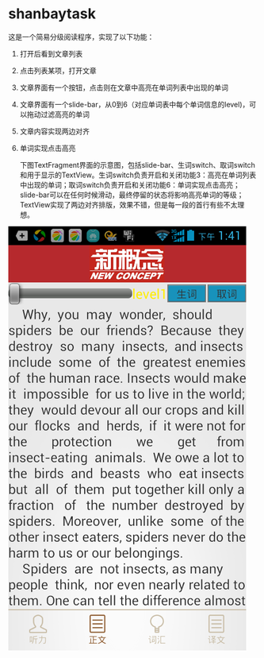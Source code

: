 # shanbaytask
这是一个简易分级阅读程序，实现了以下功能：
1. 打开后看到文章列表
2. 点击列表某项，打开文章
3. 文章界面有一个按钮，点击则在文章中高亮在单词列表中出现的单词
4. 文章界面有一个slide-bar，从0到6（对应单词表中每个单词信息的level)，可以拖动过滤高亮的单词
5. 文章内容实现两边对齐
6. 单词实现点击高亮

    下图TextFragment界面的示意图，包括slide-bar、生词switch、取词switch和用于显示的TextView。生词switch负责开启和关闭功能3：高亮在单词列表中出现的单词；取词switch负责开启和关闭功能6：单词实现点击高亮；slide-bar可以在任何时候滑动，最终停留的状态将影响高亮单词的等级；TextView实现了两边对齐排版，效果不错，但是每一段的首行有些不太理想。

![image](https://github.com/swallowguo/shanbaytask/blob/master/picture/TextFragment.png)
